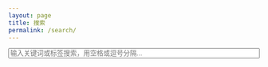 ```yaml
---
layout: page
title: 搜索
permalink: /search/
---
```


<input type="text" id="search-input" placeholder="输入关键词或标签搜索，用空格或逗号分隔..." style="width:100%">
<ul id="results"></ul>
<div id="pagination" style="margin-top:10px; display:none;">
  <button id="prev-page" disabled>上一页</button>
  <span id="page-info">第 1 页</span>
  <button id="next-page" disabled>下一页</button>
</div>

<script src="https://cdnjs.cloudflare.com/ajax/libs/simple-jekyll-search/1.7.2/simple-jekyll-search.min.js"></script>
<script>
  const searchInput = document.getElementById('search-input');
  const resultsContainer = document.createElement('div'); // 临时容器
  const ulContainer = document.getElementById('results');
  const prevBtn = document.getElementById('prev-page');
  const nextBtn = document.getElementById('next-page');
  const pageInfo = document.getElementById('page-info');

  const resultsPerPage = 10;
  let currentPage = 1;
  let allResults = [];

  const sjs = SimpleJekyllSearch({
    searchInput: searchInput,
    resultsContainer: resultsContainer,
    json: '/search.json',
    searchResultTemplate: `
      <li>
        <a href="{url}">{title}</a> <small>({date})</small><br>
        <strong>Tags:</strong> {tags}<br>
        <span style="color:#666;font-size:90%;">{content}</span>
      </li>
    `,
    noResultsText: '',
    fuzzy: false,
    limit: 1000,
    searchableFields: ['title', 'tags', 'content'],
    searchCallback: function(results) {
      allResults = results;
      currentPage = 1;
      renderPage();
    }
  });

  // 高亮函数（多关键词）
  function highlight(text, keywords) {
    if (!keywords || keywords.length === 0) return text;
    keywords.forEach(word => {
      if (word) {
        const regex = new RegExp(`(${word})`, 'gi');
        text = text.replace(regex, '<mark>$1</mark>');
      }
    });
    return text;
  }

  // 渲染分页
  function renderPage() {
    const keywords = searchInput.value.trim().split(/\s+/);
    const start = (currentPage - 1) * resultsPerPage;
    const end = start + resultsPerPage;
    const pageResults = allResults.slice(start, end);

    ulContainer.innerHTML = '';
    pageResults.forEach(r => {
      const li = document.createElement('li');
      li.innerHTML = highlight(
        r.title + ` <small>(${r.date})</small><br><strong>Tags:</strong> ${r.tags}<br><span style="color:#666;font-size:90%;">${r.content}</span>`,
        keywords
      );
      li.querySelector('a').href = r.url;
      ulContainer.appendChild(li);
    });

    // 更新分页按钮和页码
    prevBtn.disabled = currentPage === 1;
    nextBtn.disabled = end >= allResults.length;
    pageInfo.textContent = `第 ${currentPage} 页 / 共 ${Math.ceil(allResults.length / resultsPerPage)} 页`;
  }

  prevBtn.addEventListener('click', () => {
    if (currentPage > 1) {
      currentPage--;
      renderPage();
    }
  });

  nextBtn.addEventListener('click', () => {
    if (currentPage * resultsPerPage < allResults.length) {
      currentPage++;
      renderPage();
    }
  });

  // 清空输入时隐藏结果
  searchInput.addEventListener('input', () => {
    if (!searchInput.value.trim()) {
      ulContainer.innerHTML = '';
      pageInfo.textContent = '';
      prevBtn.disabled = true;
      nextBtn.disabled = true;
    }
  });
</script>

<style>
mark {
  background: yellow;
  font-weight: bold;
}

ul#results {
  list-style: none; /* 去掉所有li前的圆点 */
  padding-left: 0;  /* 去掉默认缩进 */
  margin-left: 0;
}
</style>

